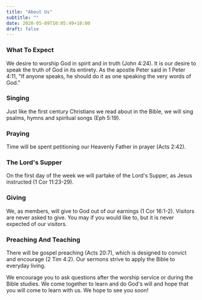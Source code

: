 ```yaml
---
title: "About Us"
subtitle: ""
date: 2020-05-09T10:05:49+10:00
draft: false
---
```


### What To Expect
We desire to worship God in spirit and in truth (John 4:24). It is our desire to speak the truth of God in its entirety. As the apostle Peter said in 1 Peter 4:11, "If anyone speaks, he should do it as one speaking the very words of God."

### Singing
Just like the first century Christians we read about in the Bible, we will sing psalms, hymns and spiritual songs (Eph 5:19).

### Praying
Time will be spent petitioning our Heavenly Father in prayer (Acts 2:42).

### The Lord's Supper
On the first day of the week we will partake of the Lord's Supper, as Jesus instructed (1 Cor 11:23-29).

### Giving
We, as members, will give to God out of our earnings (1 Cor 16:1-2). Visitors are never asked to give. You may if you would like to, but it is never expected of our visitors.

### Preaching And Teaching
There will be gospel preaching (Acts 20:7), which is designed to convict and encourage (2 Tim 4:2). Our sermons strive to apply the Bible to everyday living.

We encourage you to ask questions after the worship service or during the Bible studies. We come together to learn and do God's will and hope that you will come to learn with us. We hope to see you soon!